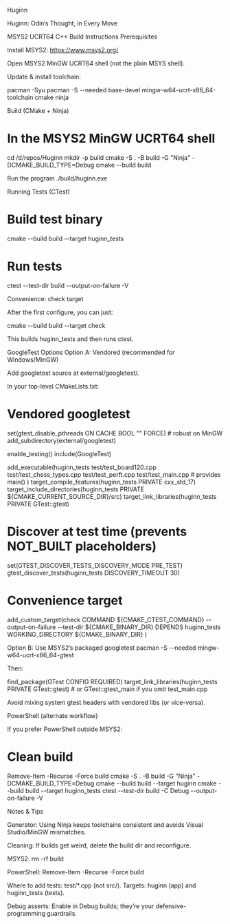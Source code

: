 Huginn

Huginn: Odin’s Thought, in Every Move

MSYS2 UCRT64 C++ Build Instructions
Prerequisites

Install MSYS2: https://www.msys2.org/

Open MSYS2 MinGW UCRT64 shell (not the plain MSYS shell).

Update & install toolchain:

pacman -Syu
pacman -S --needed base-devel mingw-w64-ucrt-x86_64-toolchain cmake ninja

Build (CMake + Ninja)
# In the MSYS2 MinGW UCRT64 shell
cd /d/repos/Huginn
mkdir -p build
cmake -S . -B build -G "Ninja" -DCMAKE_BUILD_TYPE=Debug
cmake --build build

Run the program
./build/huginn.exe

Running Tests (CTest)
# Build test binary
cmake --build build --target huginn_tests
# Run tests
ctest --test-dir build --output-on-failure -V

Convenience: check target

After the first configure, you can just:

cmake --build build --target check


This builds huginn_tests and then runs ctest.

GoogleTest Options
Option A: Vendored (recommended for Windows/MinGW)

Add googletest source at external/googletest/.

In your top-level CMakeLists.txt:

# Vendored googletest
set(gtest_disable_pthreads ON CACHE BOOL "" FORCE)  # robust on MinGW
add_subdirectory(external/googletest)

enable_testing()
include(GoogleTest)

add_executable(huginn_tests
  test/test_board120.cpp
  test/test_chess_types.cpp
  test/test_perft.cpp
  test/test_main.cpp    # provides main()
)
target_compile_features(huginn_tests PRIVATE cxx_std_17)
target_include_directories(huginn_tests PRIVATE ${CMAKE_CURRENT_SOURCE_DIR}/src)
target_link_libraries(huginn_tests PRIVATE GTest::gtest)

# Discover at test time (prevents NOT_BUILT placeholders)
set(GTEST_DISCOVER_TESTS_DISCOVERY_MODE PRE_TEST)
gtest_discover_tests(huginn_tests DISCOVERY_TIMEOUT 30)

# Convenience target
add_custom_target(check
  COMMAND ${CMAKE_CTEST_COMMAND} --output-on-failure --test-dir ${CMAKE_BINARY_DIR}
  DEPENDS huginn_tests
  WORKING_DIRECTORY ${CMAKE_BINARY_DIR}
)

Option B: Use MSYS2’s packaged googletest
pacman -S --needed mingw-w64-ucrt-x86_64-gtest


Then:

find_package(GTest CONFIG REQUIRED)
target_link_libraries(huginn_tests PRIVATE GTest::gtest)  # or GTest::gtest_main if you omit test_main.cpp


Avoid mixing system gtest headers with vendored libs (or vice-versa).

PowerShell (alternate workflow)

If you prefer PowerShell outside MSYS2:

# Clean build
Remove-Item -Recurse -Force build
cmake -S . -B build -G "Ninja" -DCMAKE_BUILD_TYPE=Debug
cmake --build build --target huginn
cmake --build build --target huginn_tests
ctest --test-dir build -C Debug --output-on-failure -V

Notes & Tips

Generator: Using Ninja keeps toolchains consistent and avoids Visual Studio/MinGW mismatches.

Cleaning: If builds get weird, delete the build dir and reconfigure.

MSYS2: rm -rf build

PowerShell: Remove-Item -Recurse -Force build

Where to add tests: test/*.cpp (not src/). Targets: huginn (app) and huginn_tests (tests).

Debug asserts: Enable in Debug builds; they’re your defensive-programming guardrails.